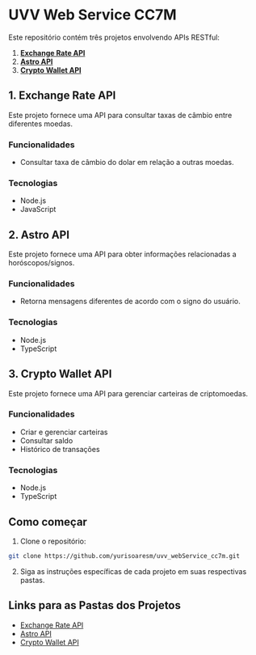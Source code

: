 # UVV Web Service CC7M

Este repositório contém três projetos envolvendo APIs RESTful:

1. [**Exchange Rate API**](#1-exchange-rate-api)
2. [**Astro API**](#2-astro-api)
3. [**Crypto Wallet API**](#3-crypto-wallet-api)

## 1. Exchange Rate API

Este projeto fornece uma API para consultar taxas de câmbio entre diferentes moedas.

### Funcionalidades
- Consultar taxa de câmbio do dolar em relação a outras moedas.

### Tecnologias
- Node.js
- JavaScript

## 2. Astro API

Este projeto fornece uma API para obter informações relacionadas a horóscopos/signos.

### Funcionalidades
- Retorna mensagens diferentes de acordo com o signo do usuário.

### Tecnologias
- Node.js
- TypeScript

## 3. Crypto Wallet API

Este projeto fornece uma API para gerenciar carteiras de criptomoedas.

### Funcionalidades
- Criar e gerenciar carteiras
- Consultar saldo
- Histórico de transações

### Tecnologias
- Node.js
- TypeScript

## Como começar

1. Clone o repositório:
  ```bash
  git clone https://github.com/yurisoaresm/uvv_webService_cc7m.git
  ```
2. Siga as instruções específicas de cada projeto em suas respectivas pastas.

## Links para as Pastas dos Projetos

- [Exchange Rate API](./1-exchange-rate-api)
- [Astro API](./2-astro-api)
- [Crypto Wallet API](./3-crypto-wallet-api)
